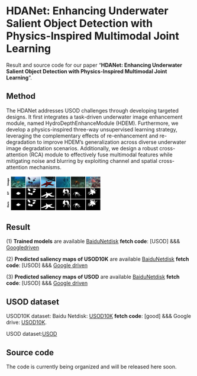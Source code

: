 # HDANet: Enhancing Underwater Salient Object Detection with Physics-Inspired Multimodal Joint Learning

Result and source code for our paper “**HDANet: Enhancing Underwater Salient Object Detection with Physics-Inspired Multimodal Joint Learning**”.

## Method
The HDANet addresses USOD challenges through developing targeted designs. It first integrates a task-driven underwater image enhancement module, named HydroDepthEnhanceModule (HDEM). Furthermore, we develop a physics-inspired three-way unsupervised learning strategy, leveraging the complementary effects of re-enhancement and re-degradation to improve HDEM’s generalization across diverse underwater image degradation scenarios. Additionally, we design a robust cross-attention (RCA) module to effectively fuse multimodal features while mitigating noise and blurring by exploiting channel and spatial cross-attention mechanisms. 

<img src="fig1.png" alt="fig1" style="zoom:25%;" />

## Result

(1) **Trained models** are available [BaiduNetdisk](https://pan.baidu.com/s/1nndmH18X_3c_PjJXLgSysw?pwd=USOD) **fetch code**: [USOD]  &&& [Googledriven](https://drive.google.com/drive/folders/1kDGGTYmwsDH3RCFBUFBJZDYUxpPpu4G4?usp=drive_link) 

(2) **Predicted saliency maps of USOD10K** are available [BaiduNetdisk](https://pan.baidu.com/s/1vV_ire7XziNdCtUe8E6U6w?pwd=USOD) **fetch code**: [USOD] &&& [Google driven](https://drive.google.com/drive/folders/16hrFMeNGnyWfdw2_14PZM0Rluivhoc3J?usp=drive_link)

(3) **Predicted saliency maps of USOD** are available [BaiduNetdisk](https://pan.baidu.com/s/1vV_ire7XziNdCtUe8E6U6w?pwd=USOD) **fetch code**: [USOD]  &&& [Google driven](https://drive.google.com/drive/folders/16hrFMeNGnyWfdw2_14PZM0Rluivhoc3J?usp=drive_link)

## USOD dataset

USOD10K dataset:  Baidu Netdisk: [USOD10K](https://pan.baidu.com/s/1edg2B9HjnHdEpmwnUOT0-w) **fetch code**: [good]  &&&  Google drive: [USOD10K](https://drive.google.com/file/d/1PH0PwKchXnkWwtAwbhNSW4utMCp5zer8/view?usp=sharing).

USOD dataset:[USOD](https://irvlab.cs.umn.edu/resources/usod-dataset)

## Source code
The code is currently being organized and will be released here soon.




